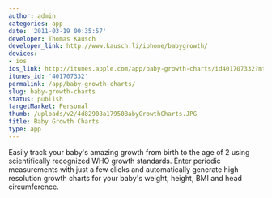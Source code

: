 ```yaml
---
author: admin
categories: app
date: '2011-03-19 00:35:57'
developer: Thomas Kausch
developer_link: http://www.kausch.li/iphone/babygrowth/
devices: 
- ios
ios_link: http://itunes.apple.com/app/baby-growth-charts/id401707332?mt=8#
itunes_id: '401707332'
permalink: /app/baby-growth-charts/
slug: baby-growth-charts
status: publish
targetMarket: Personal
thumb: /uploads/v2/4d82908a17950BabyGrowthCharts.JPG
title: Baby Growth Charts
type: app
---
```


Easily track your baby's amazing growth from birth to the age of 2 using scientifically recognized WHO growth standards. Enter periodic measurements with just a few clicks and automatically generate high resolution growth charts for your baby's weight, height, BMI and head circumference. 
